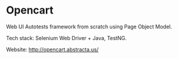 # Opencart
Web UI Autotests framework from scratch using Page Object Model.

Tech stack: Selenium Web Driver + Java, TestNG.

Website: http://opencart.abstracta.us/

